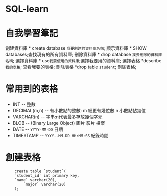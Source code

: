 # SQL-learn
 自我學習筆記
=
創建資料庫 * create database `我要創建的資料庫名稱`;
顯示資料庫 * SHOW databases;查找現有的所有資料庫;
刪除資料庫 * drop database `我要刪除的資料庫名稱`;
選擇資料庫 * use`我要使用的資料庫`;選擇我要用的資料庫;
選擇表格 *describe `我的表格`; 查看我要的表格;
刪除表格 *drop table `student`; 刪除表格;


常用到的表格
=
* INT              -- 整數
* DECIMAL(m,n)     -- 有小數點的整數: m 總更有幾位數  n 小數點佔幾位
* VARCHAR(n)	     -- 字串:n代表最多存放幾個字元
* BLOB			 -- (Binary Large Object) 圖片 影片 檔案
* DATE			 -- `YYYY-MM-DD` 日期
* TIMESTAMP		 -- `YYYY--MM-DD HH:MM:SS` 紀錄時間


創建表格
=
		create table `student`(
		`student_id` int primary key,
 		`name` varchar(20),
    		`major` varchar(20)
		);
